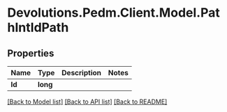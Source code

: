 # Devolutions.Pedm.Client.Model.PathIntIdPath

## Properties

Name | Type | Description | Notes
------------ | ------------- | ------------- | -------------
**Id** | **long** |  | 

[[Back to Model list]](../README.md#documentation-for-models) [[Back to API list]](../README.md#documentation-for-api-endpoints) [[Back to README]](../README.md)

